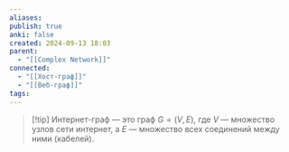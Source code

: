 ```yaml
---
aliases: 
publish: true
anki: false
created: 2024-09-13 18:03
parent:
  - "[[Complex Network]]"
connected:
  - "[[Хост-граф]]"
  - "[[Веб-граф]]"
tags: 
---
```



> [!tip] Интернет-граф
— это граф $G=(V,E)$, где $V$ — множество узлов сети интернет, а $E$ — множество всех соединений между ними (кабелей).